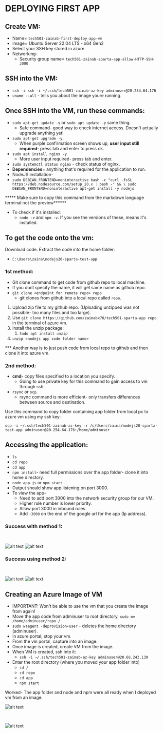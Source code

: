 
# DEPLOYING FIRST APP

## Create VM:
  - Name= `tech501-zainab-first-deploy-app-vm`
  - Image= Ubuntu Server 22.04 LTS - x64 Gen2
  - Select your SSH key stored in azure.
  - Networking- 
    - Security group name=  `tech501-zainab-sparta-app-allow-HTTP-SSH-3000`

## SSH into the VM:
  - `ssh -i ssh -i ~/.ssh/tech501-zainab-az-key adminuser@20.254.64.176`
  - `uname --all` - tells you about the image youre running.

## Once SSH into the VM, run these commands:
  - `sudo apt-get update -y` or `sudo apt update -y` same thing. 
    - Safe command- good way to check internet access. Doesn't actually upgrade anything yet!
  - `sudo apt-get upgrade -y`.
    - When purple confirmation screen shows up, **user input still required**- press tab and enter to press ok.
  - `sudo apt install nginx -y`
    - More user input required- press tab and enter.
  - `sudo systemctl status nginx` - check status of nginx.
  - **Dependencies**= anything that's required for the application to run. 
  - NodeJS installation-
  - `sudo DEBIAN_FRONTEND=noninteractive bash -c "curl -fsSL https://deb.nodesource.com/setup_20.x | bash -" && \
sudo DEBIAN_FRONTEND=noninteractive apt-get install -y nodejs`

***** Make sure to copy this command from the markdown language terminal not the preview******
  - To check if it's installed:
    - `node -v` and `npm -v`. If you see the versions of these, means it's installed. 
  

## To get the code onto the vm:

Download code. Extract the code into the home folder:
- `C:\Users\zaina\nodejs20-sparta-test-app`

### **1st method:**
- Git clone command to get code from github repo to local machine.
- If you dont specify the name, it will get same name as github repo.
- `git clone <endpoint for remote repo> repo` 
  - git clones from github into a local repo called `repo`.

1. Upload zip file to my github repo. (Uploading unzipped was not possible- too many files and too large).
2. Use `git clone https://github.com/zainabx78/tech501-sparta-app repo` in the terminal of azure vm. 
3. Install the unzip package:
   1. `Sudo apt install unzip`
4. `unzip <nodejs app code folder name>`

*** Another way is to just push code from local repo to github and then clone it into azure vm.

### **2nd method:**
  - **cmd**- copy files specified to a location you specify.
    - Going to use private key for this command to gain access to vm through ssh.
  - `rsync` or `scp`.
    - rsync command is more efficient- only transfers differences between source and destination. 
  
Use this command to copy folder containing app folder from local pc to azure vm using my ssh key:

`scp -i ~/.ssh/tech501-zainab-az-key -r /c/Users/zaina/nodejs20-sparta-test-app adminuser@20.254.64.176:/home/adminuser`


  ## Accessing the application:

  - `ls` 
  - `cd repo` 
  - `cd app`
  - `npm install`- need full permissions over the app folder- clone it into home directory.
  - `node app.js` or `npm start`
  - Output should show app listening on port 3000.
  - To view the app- 
    - Need to add port 3000 into the network security group for our VM.
    - Higher rule number is lower priority.
    - Allow port 3000 in inbound rules.
    - Add `:3000` on the end of the google url for the app (Ip address).


### **Success with method 1:**
<br>

![alt text](<../Images/Screenshot 2025-01-27 153910.png>)
![alt text](<../Images/Screenshot 2025-01-27 153933.png>)

### **Success using method 2:**

<br>

![alt text](<../Images/Screenshot 2025-01-27 162852.png>)
![alt text](<../Images/Screenshot 2025-01-27 153933.png>)

## Creating an Azure Image of VM

- IMPORTANT: Won't be able to use the vm that you create the image from again! 
- Move the app code from adminuser to root directory. 
`sudo mv /home/adminuser/repo /`
- `sudo waagent -deprovision+user` - deletes the home directory (adminuser).
- In azure portal, stop your vm.
- From the vm portal, capture into an image.
- Once image is created, create VM from the image.
- When VM is created, ssh into it:
  - `ssh -i ~/.ssh/tech501-zainab-az-key adminuser@20.68.243.130`
- Enter the root directory (where you moved your app folder into) 
  - `cd /` 
  - `cd repo`
  - `cd app`
  - `npm start`

Worked- The app folder and node and npm were all ready when I deployed vm from an image. 

![alt text](<../Images/Screenshot 2025-01-27 172930.png>)

<br>

![alt text](<../Images/Screenshot 2025-01-27 172943.png>)